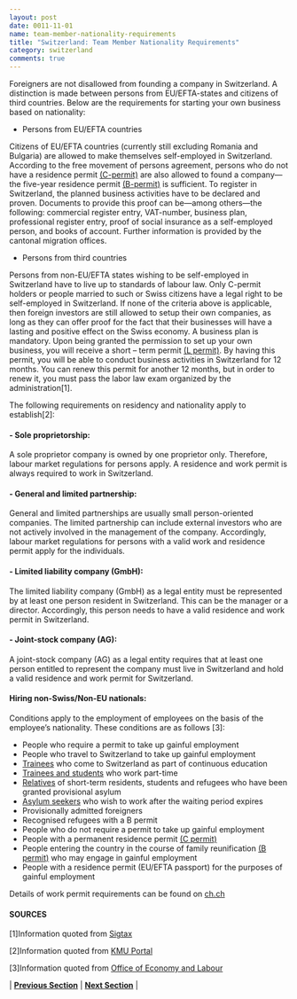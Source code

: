 ```yaml
---
layout: post
date: 0011-11-01
name: team-member-nationality-requirements
title: "Switzerland: Team Member Nationality Requirements"
category: switzerland
comments: true
---
```


Foreigners are not disallowed from founding a company in Switzerland. A distinction is made between persons from EU/EFTA-states and citizens of third countries. Below are the requirements for starting your own business based on nationality:

   * Persons from EU/EFTA countries
   
Citizens of EU/EFTA countries (currently still excluding Romania and Bulgaria) are allowed to make themselves self-employed in Switzerland. According to the free movement of persons agreement, persons who do not have a residence permit [(C-permit)](https://www.sem.admin.ch/sem/en/home/themen/aufenthalt/eu_efta/ausweis_c_eu_efta.html) are also allowed to found a company—the five-year residence permit [(B-permit)](https://www.sem.admin.ch/sem/en/home/themen/aufenthalt/eu_efta/ausweis_b_eu_efta.html) is sufficient. To register in Switzerland, the planned business activities have to be declared and proven. Documents to provide this proof can be—among others—the following: commercial register entry, VAT-number, business plan, professional register entry, proof of social insurance as a self-employed person, and books of account. Further information is provided by the cantonal migration offices.

   * Persons from third countries
   
Persons from non-EU/EFTA states wishing to be self-employed in Switzerland have to live up to standards of labour law. Only C-permit holders or people married to such or Swiss citizens have a legal right to be self-employed in Switzerland.
If none of the criteria above is applicable, then foreign investors are still allowed to setup their own companies, as long as they can offer proof for the fact that their businesses will have a lasting and positive effect on the Swiss economy. A business plan is mandatory. Upon being granted the permission to set up your own business, you will receive a short – term permit [(L permit)](https://www.sem.admin.ch/sem/en/home/themen/aufenthalt/eu_efta/ausweis_l_eu_efta.html). By having this permit, you will be able to conduct business activities in Switzerland for 12 months. You can renew this permit for another 12 months, but in order to renew it, you must pass the labor law exam organized by the administration[1].

The following requirements on residency and nationality apply to establish[2]:
#### - Sole proprietorship: 
A sole proprietor company is owned by one proprietor only. Therefore, labour market regulations for persons apply. A residence and work permit is always required to work in Switzerland. 
#### - General and limited partnership: 
General and limited partnerships are usually small person-oriented companies. The limited partnership can include external investors who are not actively involved in the management of the company. Accordingly, labour market regulations for persons with a valid work and residence permit apply for the individuals.
#### - Limited liability company (GmbH): 
The limited liability company (GmbH) as a legal entity must be represented by at least one person resident in Switzerland. This can be the manager or a director. Accordingly, this person needs to have a valid residence and work permit in Switzerland.
#### - Joint-stock company (AG): 
A joint-stock company (AG) as a legal entity requires that at least one person entitled to represent the company must live in Switzerland and hold a valid residence and work permit for Switzerland.

#### Hiring non-Swiss/Non-EU nationals:
Conditions apply to the employment of employees on the basis of the employee’s nationality. These conditions are as follows [3]: 

- People who require a permit to take up gainful employment
- People who travel to Switzerland to take up gainful employment
- [Trainees](http://www.awa.zh.ch/internet/volkswirtschaftsdirektion/awa/en/arbeitsbewilligungen/drittstaaten/stagiaires.html) who come to Switzerland as part of continuous education
- [Trainees and students](https://awa.zh.ch/internet/volkswirtschaftsdirektion/awa/en/arbeitsbewilligungen/drittstaaten/praktikum_studium.html) who work part-time
- [Relatives](https://awa.zh.ch/internet/volkswirtschaftsdirektion/awa/en/arbeitsbewilligungen/drittstaaten/familiennachzug.html) of short-term residents, students and refugees who have been granted provisional asylum
- [Asylum seekers](https://awa.zh.ch/internet/volkswirtschaftsdirektion/awa/en/arbeitsbewilligungen/drittstaaten/asylsuchende.html) who wish to work after the waiting period expires
- Provisionally admitted foreigners
- Recognised refugees with a B permit
- People who do not require a permit to take up gainful employment
- People with a permanent residence permit [(C permit)](https://www.sem.admin.ch/sem/en/home/themen/aufenthalt/eu_efta/ausweis_c_eu_efta.html)
- People entering the country in the course of family reunification [(B permit)](https://www.sem.admin.ch/sem/en/home/themen/aufenthalt/eu_efta/ausweis_b_eu_efta.html) who may engage in gainful employment
- People with a residence permit (EU/EFTA passport) for the purposes of gainful employment

Details of work permit requirements can be found on [ch.ch](https://www.ch.ch/en/work-switzerland-foreign-national/)

#### SOURCES

[1]Information quoted from [Sigtax](https://sigtax.com/)

[2]Information quoted from [KMU Portal](https://www.kmu.admin.ch/kmu/en/home/concrete-know-how/establish-an-sme/starting-a-business/foreign-national/from-the-eu-efta-area.html)

[3]Information quoted from [Office of Economy and Labour](https://awa.zh.ch/internet/volkswirtschaftsdirektion/awa/de/home.html)



| **[Previous Section]( https://neo-project.github.io/global-blockchain-compliance-hub//switzerland/switzerland-registry-requirements.html)** | **[Next Section]( https://neo-project.github.io/global-blockchain-compliance-hub//switzerland/switzerland-tax-and-auditing-requirements.html)** |



